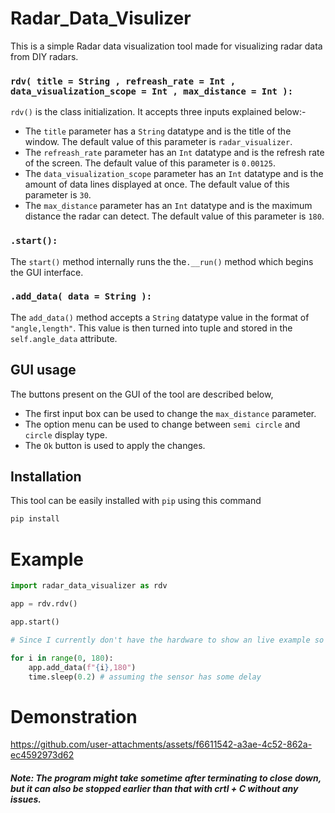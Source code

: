 # Radar_Data_Visulizer
This is a simple Radar data visualization tool made for visualizing radar data from DIY radars.

### `rdv( title = String , refreash_rate = Int , data_visualization_scope = Int , max_distance = Int ):`
`rdv()` is the class initialization. It accepts three inputs explained below:-
- The `title` parameter has a `String` datatype and is the title of the window. The default value of this parameter is `radar_visualizer`.
- The `refreash_rate` parameter has an `Int` datatype and is the refresh rate of the screen. The default value of this parameter is `0.00125`.
- The `data_visualization_scope` parameter has an `Int` datatype and is the amount of data lines displayed at once. The default value of this parameter is `30`.
- The `max_distance` parameter has an `Int` datatype and is the maximum distance the radar can detect. The default value of this parameter is `180`.

### `.start():`
The `start()` method internally runs the the`.__run()` method which begins the GUI interface. 

### `.add_data( data = String ):`
The `add_data()` method accepts a `String` datatype value in the format of `"angle,length"`. This value is then turned into tuple and stored in the `self.angle_data` attribute.

## GUI usage
The buttons present on the GUI of the tool are described below,
- The first input box can be used to change the `max_distance` parameter.
- The option menu can be used to change between `semi circle` and `circle` display type.
- The `Ok` button is used to apply the changes.

## Installation
This tool can be easily installed with `pip` using this command
```python
pip install 
```

# Example
```python
import radar_data_visualizer as rdv

app = rdv.rdv()

app.start()

# Since I currently don't have the hardware to show an live example so I will use the below code to give an example

for i in range(0, 180):
    app.add_data(f"{i},180")
    time.sleep(0.2) # assuming the sensor has some delay

```
# Demonstration

https://github.com/user-attachments/assets/f6611542-a3ae-4c52-862a-ec4592973d62

##### Note: The program might take sometime after terminating to close down, but it can also be stopped earlier than that with crtl + C without any issues.
